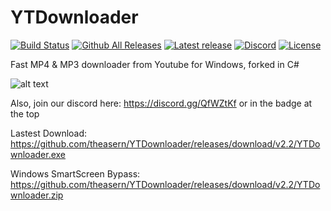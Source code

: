# YTDownloader
[![Build Status](https://travis-ci.org/theasern/YTDownloader.svg?branch=master)](https://travis-ci.org/theasern/YTDownloader) 
[![Github All Releases](https://img.shields.io/github/downloads/theasern/YTDownloader/total.svg)](https://github.com/theasern/YTDownloader/releases/latest)
[![Latest release](https://img.shields.io/github/release/theasern/YTDownloader.svg)](https://github.com/theasern/YTDownloader/releases/latest)
[![Discord](https://img.shields.io/badge/discord-QfWZtKf-%237289DA.svg)](https://discord.gg/QfWZtKf)
[![License](https://img.shields.io/badge/License-BSD%203--Clause-orange.svg)](https://opensource.org/licenses/BSD-3-Clause)


Fast MP4 & MP3 downloader from Youtube for Windows, forked in C#

![alt text](https://i.imgur.com/6Ed3QBU.png)

Also, join our discord here: https://discord.gg/QfWZtKf or in the badge at the top

Lastest Download: https://github.com/theasern/YTDownloader/releases/download/v2.2/YTDownloader.exe

Windows SmartScreen Bypass: https://github.com/theasern/YTDownloader/releases/download/v2.2/YTDownloader.zip
